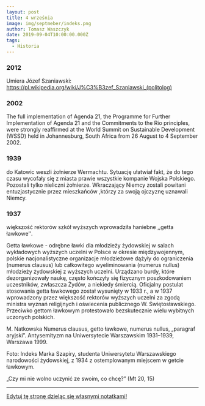 ```yaml
---
layout: post
title: 4 września
image: img/septmeber/indeks.png
author: Tomasz Waszczyk
date: 2019-09-04T10:00:00.000Z
tags:
  - Historia
---
```


### 2012

Umiera Józef Szaniawski: https://pl.wikipedia.org/wiki/J%C3%B3zef_Szaniawski_(politolog)

### 2002

The full implementation of Agenda 21, the Programme for Further Implementation of Agenda 21 and the Commitments to the Rio principles, were strongly reaffirmed at the World Summit on Sustainable Development (WSSD) held in Johannesburg, South Africa from 26 August to 4 September 2002.

### 1939

do Katowic weszli żołnierze Wermachtu. Sytuację ułatwiał fakt, że do tego czasu wycofały się z miasta prawie wszystkie kompanie Wojska Polskiego. Pozostali tylko nieliczni żołnierze.
Wkraczający Niemcy zostali powitani entuzjastycznie przez mieszkańców ,którzy za swoją ojczyznę uznawali Niemcy.

### 1937

większość rektorów szkół wyższych wprowadziła haniebne ,,getta ławkowe''.

Getta ławkowe - odrębne ławki dla młodzieży żydowskiej w salach wykładowych wyższych uczelni w Polsce w okresie międzywojennym, polskie nacjonalistyczne organizacje młodzieżowe dążyły do ograniczenia (numerus clausus) lub całkowitego wyeliminowania (numerus nullus) młodzieży żydowskiej z wyższych uczelni. Urządzano burdy, które dezorganizowały naukę, często kończyły się fizycznym poszkodowaniem uczestników, zwłaszcza Żydów, a niekiedy śmiercią. Oficjalny postulat stosowania getta ławkowego został wysunięty w 1933 r., a w 1937 wprowadzony przez większość rektorów wyższych uczelni za zgodą ministra wyznań religijnych i oświecenia publicznego W. Świętosławskiego. Przeciwko gettom ławkowym protestowało bezskutecznie wielu wybitnych uczonych polskich.

M. Natkowska Numerus clausus, getto ławkowe, numerus nullus, „paragraf aryjski”. Antysemityzm na Uniwersytecie Warszawskim 1931–1939, Warszawa 1999.

Foto: Indeks Marka Szapiry, studenta Uniwersytetu Warszawskiego narodowości żydowskiej, z 1934 z ostemplowanym miejscem w getcie ławkowym.

„Czy mi nie wolno uczynić ze swoim, co chcę?” (Mt 20, 15)

---

<a href="https://github.com/TomaszWaszczyk/historia.waszczyk.com/edit/master/src/content/september-4.md" target="_blank">Edytuj tę stronę dzieląc się własnymi notatkami!</a>

